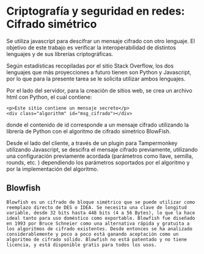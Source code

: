 # Criptografía y seguridad en redes: Cifrado simétrico 

Se utiliza javascript para descifrar un mensaje cifrado con otro lenguaje. El objetivo de este trabajo es verificar la interoperabilidad de distintos lenguajes y de sus librerías criptográficas.

Según estadísticas recopiladas por el sitio Stack Overflow, los dos lenguajes que más proyecciones a futuro tienen son Python y Javascript, por lo que para la presente tarea se le solicita utilizar ambos lenguajes.

Por el lado del servidor, para la creación de sitios web, se crea un archivo html con Python, el cual contiene:

```
<p>Este sitio contiene un mensaje secreto</p>
<div class="algorithm" id="msg_cifrado"></div>
```

donde el contenido de id corresponde a un mensaje cifrado utilizando la librería de Python con el algoritmo de cifrado simetrico BlowFish. 

Desde el lado del cliente, a través de un plugin para Tampermonkey utilizando Javascript, se descifra el mensaje cifrado previamente, utilizando una configuración previamente acordada (parámetros como llave, semilla, rounds, etc. ) dependiendo los parámetros soportados por el algoritmo y por la implementación del algoritmo.

## Blowfish
```
Blowfish es un cifrado de bloque simétrico que se puede utilizar como reemplazo directo de DES o IDEA. Se necesita una clave de longitud variable, desde 32 bits hasta 448 bits (4 a 56 Bytes), lo que la hace ideal tanto para uso doméstico como exportable. Blowfish fue diseñado en 1993 por Bruce Schneier como una alternativa rápida y gratuita a los algoritmos de cifrado existentes. Desde entonces se ha analizado considerablemente y poco a poco está ganando aceptación como un algoritmo de cifrado sólido. Blowfish no está patentado y no tiene licencia, y está disponible gratis para todos los usos.
```
